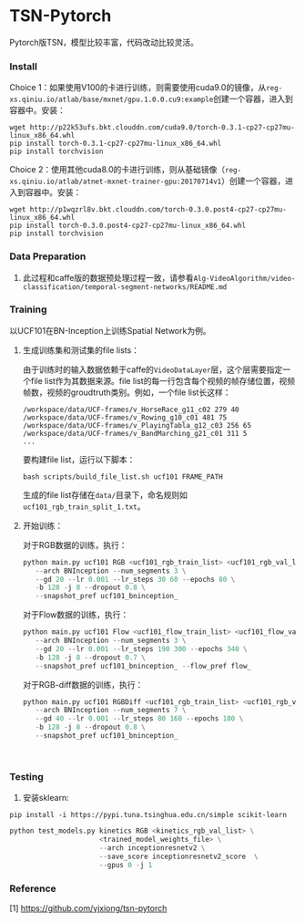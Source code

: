 # TSN-Pytorch

Pytorch版TSN，模型比较丰富，代码改动比较灵活。

### Install

Choice 1：如果使用V100的卡进行训练，则需要使用cuda9.0的镜像，从`reg-xs.qiniu.io/atlab/base/mxnet/gpu.1.0.0.cu9:example`创建一个容器，进入到容器中。安装：

```
wget http://p22k53ufs.bkt.clouddn.com/cuda9.0/torch-0.3.1-cp27-cp27mu-linux_x86_64.whl
pip install torch-0.3.1-cp27-cp27mu-linux_x86_64.whl
pip install torchvision
```

Choice 2：使用其他cuda8.0的卡进行训练，则从基础镜像（`reg-xs.qiniu.io/atlab/atnet-mxnet-trainer-gpu:20170714v1`）创建一个容器，进入到容器中。安装：

```
wget http://p1wqzrl8v.bkt.clouddn.com/torch-0.3.0.post4-cp27-cp27mu-linux_x86_64.whl
pip install torch-0.3.0.post4-cp27-cp27mu-linux_x86_64.whl
pip install torchvision
```

### Data Preparation

1. 此过程和caffe版的数据预处理过程一致，请参看`Alg-VideoAlgorithm/video-classification/temporal-segment-networks/README.md`

### Training

以UCF101在BN-Inception上训练Spatial Network为例。

1. 生成训练集和测试集的file lists：

   由于训练时的输入数据依赖于caffe的`VideoDataLayer`层，这个层需要指定一个file list作为其数据来源。file list的每一行包含每个视频的帧存储位置，视频帧数，视频的groudtruth类别。例如，一个file list长这样：

   ```
   /workspace/data/UCF-frames/v_HorseRace_g11_c02 279 40
   /workspace/data/UCF-frames/v_Rowing_g10_c01 481 75
   /workspace/data/UCF-frames/v_PlayingTabla_g12_c03 256 65
   /workspace/data/UCF-frames/v_BandMarching_g21_c01 311 5
   ...
   ```

   要构建file list，运行以下脚本：

   ```
   bash scripts/build_file_list.sh ucf101 FRAME_PATH
   ```

   生成的file list存储在`data/`目录下，命名规则如`ucf101_rgb_train_split_1.txt`。

2. 开始训练：

   对于RGB数据的训练，执行：

   ```python
   python main.py ucf101 RGB <ucf101_rgb_train_list> <ucf101_rgb_val_list> \
      --arch BNInception --num_segments 3 \
      --gd 20 --lr 0.001 --lr_steps 30 60 --epochs 80 \
      -b 128 -j 8 --dropout 0.8 \
      --snapshot_pref ucf101_bninception_ 
   ```

   对于Flow数据的训练，执行：

   ```python
   python main.py ucf101 Flow <ucf101_flow_train_list> <ucf101_flow_val_list> \
      --arch BNInception --num_segments 3 \
      --gd 20 --lr 0.001 --lr_steps 190 300 --epochs 340 \
      -b 128 -j 8 --dropout 0.7 \
      --snapshot_pref ucf101_bninception_ --flow_pref flow_  
   ```

   对于RGB-diff数据的训练，执行：

   ```python
   python main.py ucf101 RGBDiff <ucf101_rgb_train_list> <ucf101_rgb_val_list> \
      --arch BNInception --num_segments 7 \
      --gd 40 --lr 0.001 --lr_steps 80 160 --epochs 180 \
      -b 128 -j 8 --dropout 0.8 \
      --snapshot_pref ucf101_bninception_ 
   ```

   ​

### Testing

1. 安装sklearn:
```
pip install -i https://pypi.tuna.tsinghua.edu.cn/simple scikit-learn
```
```python
python test_models.py kinetics RGB <kinetics_rgb_val_list> \
                      <trained_model_weights_file> \
                      --arch inceptionresnetv2 \
                      --save_score inceptionresnetv2_score  \
                      --gpus 0 -j 1
```


### Reference

[1] https://github.com/yjxiong/tsn-pytorch